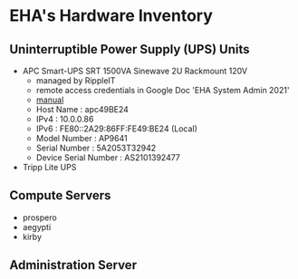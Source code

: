 # EHA's Hardware Inventory

## Uninterruptible Power Supply (UPS) Units
- APC Smart-UPS SRT 1500VA Sinewave 2U Rackmount 120V
  - managed by RippleIT
  - remote access credentials in Google Doc 'EHA System Admin 2021'
  - [manual](https://www.apcguard.com/datasheets/Smartups-XL-1500-3000.pdf)
  - Host Name : apc49BE24
  - IPv4 : 10.0.0.86
  - IPv6 : FE80::2A29:86FF:FE49:BE24 (Local)
  - Model Number : AP9641
  - Serial Number : 5A2053T32942
  - Device Serial Number : AS2101392477
- Tripp Lite UPS

## Compute Servers
- prospero
- aegypti
- kirby

## Administration Server
